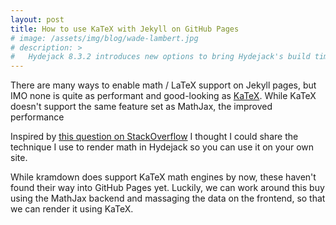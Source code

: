 ```yaml
---
layout: post
title: How to use KaTeX with Jekyll on GitHub Pages 
# image: /assets/img/blog/wade-lambert.jpg
# description: >
#   Hydejack 8.3.2 introduces new options to bring Hydejack's build time in line with other Jekyll themes. 
---
```


There are many ways to enable math / LaTeX support on Jekyll pages, but IMO none is quite as performant and good-looking as [KaTeX]. While KaTeX doesn't support the same feature set as MathJax, the improved performance 

Inspired by [this question on StackOverflow](https://stackoverflow.com/questions/26275645/how-to-support-latex-in-github-pages) I thought I could share the technique I use to render math in Hydejack so you can use it on your own site.

While kramdown does support KaTeX math engines by now, these haven't found their way into GitHub Pages yet. Luckily, we can work around this buy using the MathJax backend and massaging the data on the frontend, so that we can render it using KaTeX.

<!-- Let's test some inline math $$x$$, $$y$$, $$x_1$$, $$y_1$$.

Now a inline math with special character: $$|\psi\rangle$$, $$x'$$, $$x^*$$.

Test a display math:

$$
   |\psi_1\rangle = a|0\rangle + b|1\rangle
$$

Is it O.K.?

Test a display math with equation number:

$$
\begin{equation}
   |\psi_1\rangle = a|0\rangle + b|1\rangle
\end{equation}
$$

Is it O.K.?

Test a display math with equation number:

$$
\begin{aligned}
  |\psi_1\rangle &= a|0\rangle + b|1\rangle \\\\
  |\psi_2\rangle &= c|0\rangle + d|1\rangle
\end{aligned}
$$

Is it O.K.?

And test a display math without equaltion number:

$$
\begin{aligned}
  |\psi_1\rangle &= a|0\rangle + b|1\rangle \\\\
  |\psi_2\rangle &= c|0\rangle + d|1\rangle
\end{aligned}
$$

Is it O.K.?

Test a display math with equation number:

$$
\begin{aligned}
    |\psi_1\rangle &= a|0\rangle + b|1\rangle \\\\
    |\psi_2\rangle &= c|0\rangle + d|1\rangle
\end{aligned}
$$

Is it O.K.?

And test a display math without equaltion number:

$$
\begin{aligned}
    |\psi_1\rangle &= a|0\rangle + b|1\rangle \\\\
    |\psi_2\rangle &= c|0\rangle + d|1\rangle
\end{aligned}
$$

Is it O.K.? -->

[katex]: https://katex.org/